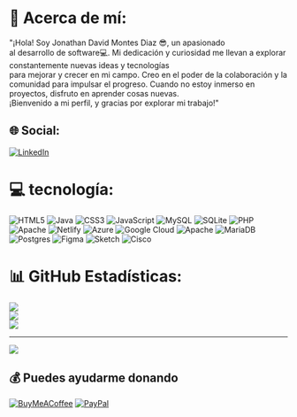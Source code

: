 # 💫 Acerca de mí:
"¡Hola! Soy Jonathan David Montes Diaz 😎, un apasionado<br> al desarrollo de software💻. Mi dedicación y curiosidad me llevan a explorar constantemente nuevas ideas y tecnologías<br>para mejorar y crecer en mi campo. Creo en el poder de la colaboración y la comunidad para impulsar el progreso. Cuando no estoy inmerso en proyectos, disfruto en aprender cosas nuevas. <br>¡Bienvenido a mi perfil, y gracias por explorar mi trabajo!"


## 🌐 Social:
[![LinkedIn](https://img.shields.io/badge/LinkedIn-%230077B5.svg?logo=linkedin&logoColor=white)](https://linkedin.com/in/https://www.linkedin.com/in/jonathan-david-montes-d%C3%ADaz-40a610b6/) 

# 💻 tecnología:
![HTML5](https://img.shields.io/badge/html5-%23E34F26.svg?style=for-the-badge&logo=html5&logoColor=white) ![Java](https://img.shields.io/badge/java-%23ED8B00.svg?style=for-the-badge&logo=openjdk&logoColor=white) ![CSS3](https://img.shields.io/badge/css3-%231572B6.svg?style=for-the-badge&logo=css3&logoColor=white) ![JavaScript](https://img.shields.io/badge/javascript-%23323330.svg?style=for-the-badge&logo=javascript&logoColor=%23F7DF1E) ![MySQL](https://img.shields.io/badge/mysql-%2300000f.svg?style=for-the-badge&logo=mysql&logoColor=white) ![SQLite](https://img.shields.io/badge/sqlite-%2307405e.svg?style=for-the-badge&logo=sqlite&logoColor=white) ![PHP](https://img.shields.io/badge/php-%23777BB4.svg?style=for-the-badge&logo=php&logoColor=white) ![Apache](https://img.shields.io/badge/apache-%23D42029.svg?style=for-the-badge&logo=apache&logoColor=white) ![Netlify](https://img.shields.io/badge/netlify-%23000000.svg?style=for-the-badge&logo=netlify&logoColor=#00C7B7) ![Azure](https://img.shields.io/badge/azure-%230072C6.svg?style=for-the-badge&logo=microsoftazure&logoColor=white) ![Google Cloud](https://img.shields.io/badge/GoogleCloud-%234285F4.svg?style=for-the-badge&logo=google-cloud&logoColor=white) ![Apache](https://img.shields.io/badge/apache-%23D42029.svg?style=for-the-badge&logo=apache&logoColor=white) ![MariaDB](https://img.shields.io/badge/MariaDB-003545?style=for-the-badge&logo=mariadb&logoColor=white) ![Postgres](https://img.shields.io/badge/postgres-%23316192.svg?style=for-the-badge&logo=postgresql&logoColor=white) ![Figma](https://img.shields.io/badge/figma-%23F24E1E.svg?style=for-the-badge&logo=figma&logoColor=white) ![Sketch](https://img.shields.io/badge/Sketch-FFB387?style=for-the-badge&logo=sketch&logoColor=black) ![Cisco](https://img.shields.io/badge/cisco-%23049fd9.svg?style=for-the-badge&logo=cisco&logoColor=black)
# 📊 GitHub Estadísticas:
![](https://github-readme-stats.vercel.app/api?username=jonathanMDM&theme=dark&hide_border=false&include_all_commits=true&count_private=true)<br/>
![](https://github-readme-streak-stats.herokuapp.com/?user=jonathanMDM&theme=dark&hide_border=false)<br/>
![](https://github-readme-stats.vercel.app/api/top-langs/?username=jonathanMDM&theme=dark&hide_border=false&include_all_commits=true&count_private=true&layout=compact)

---
[![](https://visitcount.itsvg.in/api?id=jonathanMDM&icon=0&color=0)](https://visitcount.itsvg.in)

  ## 💰 Puedes ayudarme donando
  [![BuyMeACoffee](https://img.shields.io/badge/Buy%20Me%20a%20Coffee-ffdd00?style=for-the-badge&logo=buy-me-a-coffee&logoColor=black)](https://buymeacoffee.com/pecasmontev) [![PayPal](https://img.shields.io/badge/PayPal-00457C?style=for-the-badge&logo=paypal&logoColor=white)](https://paypal.me/pecasmontes41@gmail.com) 

  
<!-- Proudly created with GPRM ( https://gprm.itsvg.in ) -->
